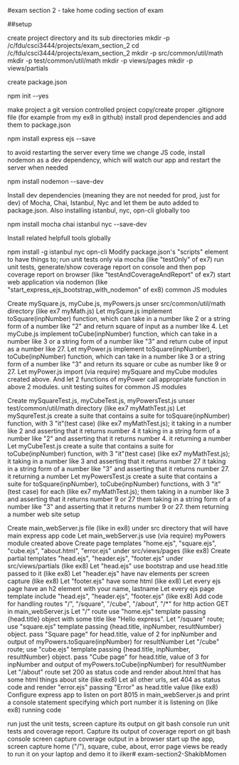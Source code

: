 #exam section 2 - take home coding section of exam

##setup

create project directory and its sub directories
mkdir -p /c/fdu/csci3444/projects/exam_section_2
cd /c/fdu/csci3444/projects/exam_section_2
mkdir -p src/common/util/math
mkdir -p test/common/util/math
mkdir -p views/pages
mkdir -p views/partials

create package.json

npm init --yes

make project a git version controlled project
copy/create proper .gitignore file (for example from my ex8 in github)
install prod dependencies and add them to package.json

npm install express ejs --save

to avoid restarting the server every time we change JS code, install nodemon as a dev dependency, which will watch our app and restart the server when needed

npm install nodemon --save-dev 

Install dev dependencies (meaning they are not needed for prod, just for dev) of Mocha, Chai, Istanbul, Nyc and let them be auto added to package.json. Also installing istanbul, nyc, opn-cli globally too

npm install mocha chai istanbul nyc --save-dev

Install related helpfull tools globally

npm install -g istanbul nyc opn-cli 
Modify package.json's "scripts" element to have things to;
run unit tests only via mocha (like "testOnly" of ex7)
run unit tests, generate/show coverage report on console and then pop coverage report on browser (like "testAndCoverageAndReport" of ex7)
start web application via nodemon (like "start_express_ejs_bootstrap_with_nodemon" of ex8)
common JS modules

Create mySquare.js, myCube.js, myPowers.js unser src/common/util/math directory (like ex7 myMath.js)
Let mySqure.js implement toSquare(inpNumber) function, which can take in a number like 2 or a string form of a number like "2" and return square of input as a number like 4.
Let myCube.js implement toCube(inpNumber) function, which can take in a number like 3 or a string form of a number like "3" and return cube of input as a number like 27.
Let myPower.js implement toSquare(inpNumber), toCube(inpNumber) function, which can take in a number like 3 or a string form of a number like "3" and return its square or cube as number like 9 or 27. Let myPower.js import (via require) mySquare and myCube modules created above. And let 2 functions of myPower call appropriate function in above 2 modules.
unit testing suites for common JS modules

Create mySquareTest.js, myCubeTest.js, myPowersTest.js unser test/common/util/math directory (like ex7 myMathTest.js)
Let mySqureTest.js create a suite that contains a suite for toSquare(inpNumber) function, with 3 "it"(test case) (like ex7 myMathTest.js);
it taking in a number like 2 and asserting that it returns number 4
it taking in a string form of a number like "2" and asserting that it returns number 4.
it returning a number
Let myCubeTest.js create a suite that contains a suite for toCube(inpNumber) function, with 3 "it"(test case) (like ex7 myMathTest.js);
it taking in a number like 3 and asserting that it returns number 27
it taking in a string form of a number like "3" and asserting that it returns number 27.
it returning a number
Let myPowersTest.js create a suite that contains a suite for toSquare(inpNumber), toCube(inpNumber) functions, with 3 "it"(test case) for each (like ex7 myMathTest.js);
them taking in a number like 3 and asserting that it returns number 9 or 27
them taking in a string form of a number like "3" and asserting that it returns number 9 or 27.
them returning a number
web site setup

Create main_webServer.js file (like in ex8) under src directory that will have main express app code
Let main_webServer.js use (via require) myPowers module created above
Create page templates "home.ejs", "square.ejs", "cube.ejs", "about.html", "error.ejs" under src/views/pages (like ex8)
Create partial templates "head.ejs", "header.ejs", "footer.ejs" under src/views/partials (like ex8)
Let "head.ejs" use bootstrap and use head.title passed to it (like ex8)
Let "header.ejs" have nav elements per screen capture (like ex8)
Let "footer.ejs" have some html (like ex8)
Let every ejs page have an h2 element with your name, lastname
Let every ejs page template include "head.ejs", "header.ejs", "footer.ejs" (like ex8)
Add code for handling routes "/", "/square", "/cube", "/about", "/*" for http action GET in main_webServer.js
Let "/" route use "home.ejs" template passing {head.title} object with some title like "Hello express".
Let "/square" route;
use "square.ejs" template passing {head.title, inpNumber, resultNumber} object.
pass "Square page" for head.title, value of 2 for inpNumber and output of myPowers.toSquare(inpNumber) for resultNumber
Let "/cube" route;
use "cube.ejs" template passing {head.title, inpNumber, resultNumber} object.
pass "Cube page" for head.title, value of 3 for inpNumber and output of myPowers.toCube(inpNumber) for resultNumber
Let "/about" route set 200 as status code and render about.html that has some html things about site (like ex8)
Let all other urls, set 404 as status code and render "error.ejs" passing "Error" as head.title value (like ex8)
Configure express app to listen on port 8015 in main_webServer.js and print a console statement specifying which port number it is listening on (like ex8)
running code

run just the unit tests, screen capture its output on git bash console
run unit tests and coverage report. Capture its output of coverage report on git bash console
screen capture coverage output in a browser
start up the app, screen capture home ("/"), square, cube, about, error page views
be ready to run it on your laptop and demo it to ilker# exam-section2-ShakibMomen
